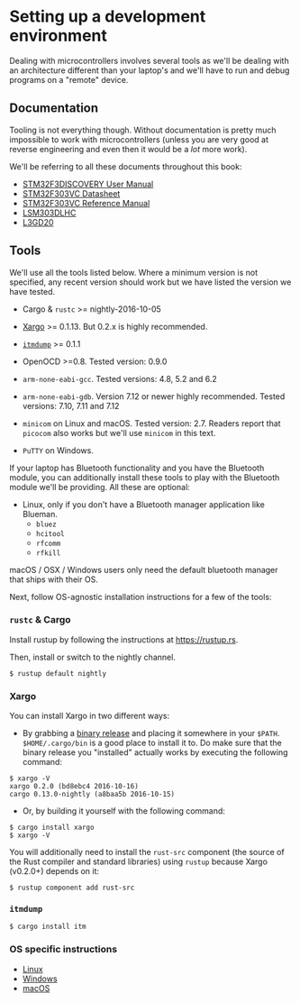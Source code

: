 # Setting up a development environment

Dealing with microcontrollers involves several tools as we'll be dealing with an
architecture different than your laptop's and we'll have to run and debug
programs on a "remote" device.

## Documentation

Tooling is not everything though. Without documentation is pretty much
impossible to work with microcontrollers (unless you are very good at reverse
engineering and even then it would be a *lot* more work).

We'll be referring to all these documents throughout this book:

- [STM32F3DISCOVERY User Manual][um]
- [STM32F303VC Datasheet][ds]
- [STM32F303VC Reference Manual][rm]
- [LSM303DLHC]
- [L3GD20]

[L3GD20]: http://www.st.com/resource/en/datasheet/l3gd20.pdf
[LSM303DLHC]: http://www.st.com/resource/en/datasheet/lsm303dlhc.pdf
[ds]: http://www.st.com/resource/en/datasheet/stm32f303vc.pdf
[rm]: http://www.st.com/resource/en/reference_manual/dm00043574.pdf
[um]: http://www.st.com/resource/en/user_manual/dm00063382.pdf

## Tools

We'll use all the tools listed below. Where a minimum version is not specified,
any recent version should work but we have listed the version we have tested.

- Cargo & `rustc`  >= nightly-2016-10-05

- [Xargo] >= 0.1.13. But 0.2.x is highly recommended.

- [`itmdump`] >= 0.1.1

- OpenOCD >=0.8. Tested version: 0.9.0

- `arm-none-eabi-gcc`. Tested versions: 4.8, 5.2 and 6.2

- `arm-none-eabi-gdb`. Version 7.12 or newer highly recommended. Tested
  versions: 7.10, 7.11 and 7.12

- `minicom` on Linux and macOS. Tested version: 2.7. Readers report that
  `picocom` also works but we'll use `minicom` in this text.

- `PuTTY` on Windows.

[Xargo]: https://crates.io/crates/xargo
[`itmdump`]: https://crates.io/crates/itm

If your laptop has Bluetooth functionality and you have the Bluetooth module,
you can additionally install these tools to play with the Bluetooth module we'll
be providing. All these are optional:

- Linux, only if you don't have a Bluetooth manager application like Blueman.
  - `bluez`
  - `hcitool`
  - `rfcomm`
  - `rfkill`

macOS / OSX / Windows users only need the default bluetooth manager that ships
with their OS.

Next, follow OS-agnostic installation instructions for a few of the tools:

### `rustc` & Cargo

Install rustup by following the instructions at https://rustup.rs.

Then, install or switch to the nightly channel.

```
$ rustup default nightly
```

### Xargo

You can install Xargo in two different ways:

- By grabbing a [binary release] and placing it somewhere in your `$PATH`.
  `$HOME/.cargo/bin` is a good place to install it to. Do make sure that the
  binary release you "installed" actually works by executing the following
  command:

```
$ xargo -V
xargo 0.2.0 (bd8ebc4 2016-10-16)
cargo 0.13.0-nightly (a8baa5b 2016-10-15)
```

[binary release]: https://github.com/japaric/xargo/releases

- Or, by building it yourself with the following command:

```
$ cargo install xargo
$ xargo -V
```

You will additionally need to install the `rust-src` component (the source of
the Rust compiler and standard libraries) using `rustup` because Xargo (v0.2.0+)
depends on it:

```
$ rustup component add rust-src
```

### `itmdump`

```
$ cargo install itm
```

### OS specific instructions

- [Linux](03-setup/linux.html)
- [Windows](03-setup/windows.html)
- [macOS](03-setup/macos.html)
